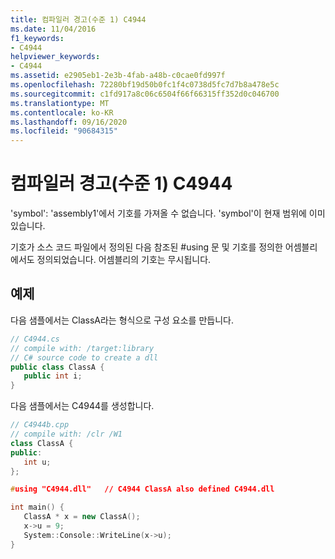 ```yaml
---
title: 컴파일러 경고(수준 1) C4944
ms.date: 11/04/2016
f1_keywords:
- C4944
helpviewer_keywords:
- C4944
ms.assetid: e2905eb1-2e3b-4fab-a48b-c0cae0fd997f
ms.openlocfilehash: 72280bf19d50b0fc1f4c0738d5fc7d7b8a478e5c
ms.sourcegitcommit: c1fd917a8c06c6504f66f66315ff352d0c046700
ms.translationtype: MT
ms.contentlocale: ko-KR
ms.lasthandoff: 09/16/2020
ms.locfileid: "90684315"
---
```

# <a name="compiler-warning-level-1-c4944"></a>컴파일러 경고(수준 1) C4944

'symbol': 'assembly1'에서 기호를 가져올 수 없습니다. 'symbol'이 현재 범위에 이미 있습니다.

기호가 소스 코드 파일에서 정의된 다음 참조된 #using 문 및 기호를 정의한 어셈블리에서도 정의되었습니다. 어셈블리의 기호는 무시됩니다.

## <a name="examples"></a>예제

다음 샘플에서는 ClassA라는 형식으로 구성 요소를 만듭니다.

```csharp
// C4944.cs
// compile with: /target:library
// C# source code to create a dll
public class ClassA {
   public int i;
}
```

다음 샘플에서는 C4944를 생성합니다.

```cpp
// C4944b.cpp
// compile with: /clr /W1
class ClassA {
public:
   int u;
};

#using "C4944.dll"   // C4944 ClassA also defined C4944.dll

int main() {
   ClassA * x = new ClassA();
   x->u = 9;
   System::Console::WriteLine(x->u);
}
```
